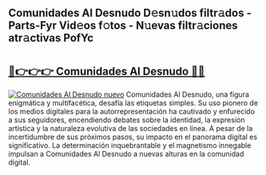 ## Comunidades Al Desnudo D𝚎sn𝚞dos filtr𝚊dos - Parts-Fyr Vid𝚎os f𝚘tos - N𝚞evas filtr𝚊ciones atr𝚊ctivas PofYc

# <h2><a href="http://mb8weg.tromn.icu/?c=Comunidades+Al+Desnudo">🔗👉👉👉 Comunidades Al Desnudo 🔗🔗</a></h2>

[![Comunidades Al Desnudo nuevo](https://i.imgur.com/pEAQMta.gif)](http://mb8weg.tromn.icu/?c=Comunidades+Al+Desnudo)
Comunidades Al Desnudo, una figura enigmática y multifacética, desafía las etiquetas simples. Su uso pionero de los medios digitales para la autorrepresentación ha cautivado y enfurecido a sus seguidores, encendiendo debates sobre la identidad, la expresión artística y la naturaleza evolutiva de las sociedades en línea. A pesar de la incertidumbre de sus próximos pasos, su impacto en el panorama digital es significativo. La determinación inquebrantable y el magnetismo innegable impulsan a Comunidades Al Desnudo a nuevas alturas en la comunidad digital.
